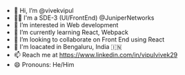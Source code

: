 - 👋 Hi, I’m @vivekvipul
- :man_technologist: I'm a SDE-3 (UI/FrontEnd) @JuniperNetworks
- 👀 I’m interested in Web development
- 🌱 I’m currently learning React, Webpack
- 💞️ I’m looking to collaborate on Front End using React
- :office: I'm loacated in Bengaluru, India :india:
- 📫 Reach me at https://www.linkedin.com/in/vipulvivek29
- 😄 Pronouns: He/Him

<!---
vivekvipul/vivekvipul is a ✨ special ✨ repository because its `README.md` (this file) appears on your GitHub profile.
You can click the Preview link to take a look at your changes.
--->
